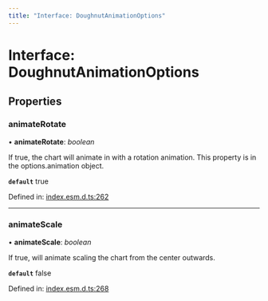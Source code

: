 ```yaml
---
title: "Interface: DoughnutAnimationOptions"
---
```


# Interface: DoughnutAnimationOptions

## Properties

### animateRotate

• **animateRotate**: *boolean*

  If true, the chart will animate in with a rotation animation. This property is in the options.animation object.

**`default`** true

Defined in: [index.esm.d.ts:262](https://github.com/chartjs/Chart.js/blob/b319f2cf/types/index.esm.d.ts#L262)

___

### animateScale

• **animateScale**: *boolean*

If true, will animate scaling the chart from the center outwards.

**`default`** false

Defined in: [index.esm.d.ts:268](https://github.com/chartjs/Chart.js/blob/b319f2cf/types/index.esm.d.ts#L268)
